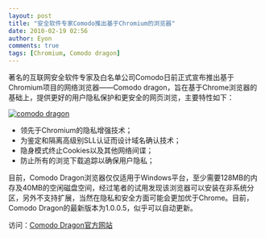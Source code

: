 ```yaml
---
layout: post
title: "安全软件专家Comodo推出基于Chromium的浏览器"
date: 2010-02-19 02:56
author: Eyon
comments: true
tags: [Chromium, Comodo dragon]
---
```

著名的互联网安全软件专家及白名单公司Comodo日前正式宣布推出基于Chromium项目的网络浏览器——Comodo dragon，旨在基于Chrome浏览器的基础上，提供更好的用户隐私保护和更安全的网页浏览，主要特性如下：

<a href="http://img.chromi.org/2010/02/comodo-dragon.png">![](http://img.chromi.org/2010/02/comodo-dragon-550x322.png "comodo dragon")</a>



*   领先于Chromium的隐私增强技术；
*   为鉴定和隔离高级别SLL认证而设计域名确认技术；
*   隐身模式终止Cookies以及其他网络间谍；
*   防止所有的浏览下载追踪以确保用户隐私；

目前，Comodo Dragon浏览器仅仅适用于Windows平台，至少需要128MB的内存及40MB的空闲磁盘空间，经过笔者的试用发现该浏览器可以安装在非系统分区，另外不支持扩展，当然在隐私和安全方面可能会更加优于Chrome。目前，Comodo Dragon的最新版本为1.0.0.5，似乎可以自动更新。

访问：[Comodo Dragon官方网站](http://www.comodo.com/home/internet-security/browser.php)


